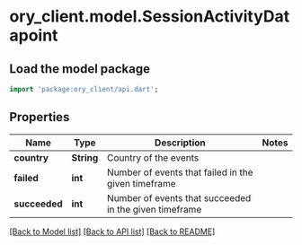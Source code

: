 # ory_client.model.SessionActivityDatapoint

## Load the model package
```dart
import 'package:ory_client/api.dart';
```

## Properties
Name | Type | Description | Notes
------------ | ------------- | ------------- | -------------
**country** | **String** | Country of the events | 
**failed** | **int** | Number of events that failed in the given timeframe | 
**succeeded** | **int** | Number of events that succeeded in the given timeframe | 

[[Back to Model list]](../README.md#documentation-for-models) [[Back to API list]](../README.md#documentation-for-api-endpoints) [[Back to README]](../README.md)


